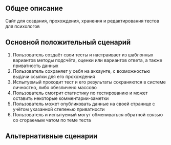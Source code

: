 ## Общее описание
Сайт для создания, прохождения, хранения и редактирования тестов для психологов

## Основной положительный сценарий
1. Пользователь создаёт свои тесты и настраивает из шаблонных вариантов методы подсчёта, оценки или вариантов ответа, а также приватность данных
2. Пользователь сохраняет у себя на аккаунте, с возможностью выдачи ссылки для его прохождения
2. Испытуемый проходит тест и его результаты сохраняются в системе личностно, либо обезличено массово
3. Пользователь смотрит статистику по тестированию и может оставить некоторые комментарии-заметки
4. Пользователь может опубликовать данные на своей странице с учётом указанной степенью приватности
5. Пользователь и испытуемый могут обмениваться обратной связью со сгораемым чатом по теме теста

## Альтернативные сценарии
